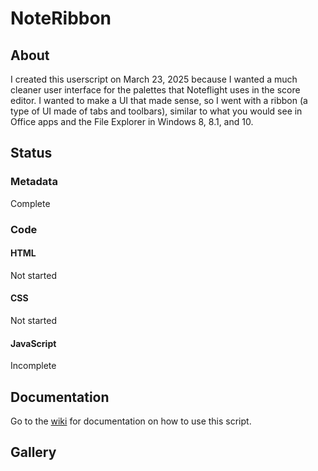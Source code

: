 # NoteRibbon 

## About

I created this userscript on March 23, 2025 because I wanted a much cleaner user interface for the palettes that Noteflight uses in the score editor. I wanted to make a UI that made sense, so I went with a ribbon (a type of UI made of tabs and toolbars), similar to what you would see in Office apps and the File Explorer in Windows 8, 8.1, and 10.

## Status

### Metadata

Complete

### Code

#### HTML

Not started

#### CSS

Not started

#### JavaScript

Incomplete

## Documentation

Go to the [wiki](https://github.com/Unseeable8710/NoteRibbon/wiki) for documentation on how to use this script.

## Gallery

